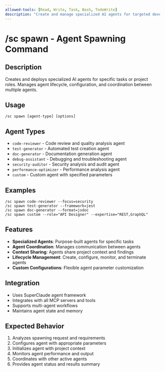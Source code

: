 ```yaml
---
allowed-tools: [Read, Write, Task, Bash, TodoWrite]
description: "Create and manage specialized AI agents for targeted development tasks"
---
```


# /sc spawn - Agent Spawning Command

## Description
Creates and deploys specialized AI agents for specific tasks or project roles. Manages agent lifecycle, configuration, and coordination between multiple agents.

## Usage
```
/sc spawn [agent-type] [options]
```

## Agent Types
- `code-reviewer` - Code review and quality analysis agent
- `test-generator` - Automated test creation agent
- `doc-generator` - Documentation generation agent
- `debug-assistant` - Debugging and troubleshooting agent
- `security-auditor` - Security analysis and audit agent
- `performance-optimizer` - Performance analysis agent
- `custom` - Custom agent with specified parameters

## Examples
```
/sc spawn code-reviewer --focus=security
/sc spawn test-generator --framework=jest
/sc spawn doc-generator --format=jsdoc
/sc spawn custom --role="API Designer" --expertise="REST,GraphQL"
```

## Features
- **Specialized Agents**: Purpose-built agents for specific tasks
- **Agent Coordination**: Manages communication between agents
- **Context Sharing**: Agents share project context and findings
- **Lifecycle Management**: Create, configure, monitor, and terminate agents
- **Custom Configurations**: Flexible agent parameter customization

## Integration
- Uses SuperClaude agent framework
- Integrates with all MCP servers and tools
- Supports multi-agent workflows
- Maintains agent state and memory

## Expected Behavior
1. Analyzes spawning request and requirements
2. Configures agent with appropriate parameters
3. Initializes agent with project context
4. Monitors agent performance and output
5. Coordinates with other active agents
6. Provides agent status and results summary
